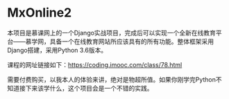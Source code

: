 # MxOnline2

本项目是慕课网上的一个Django实战项目，完成后可以实现一个全新在线教育平台——慕学网，具备一个在线教育网站所应该具有的所有功能。整体框架采用Django搭建，采用Python 3.6版本。

课程的网址链接如下：https://coding.imooc.com/class/78.html

需要付费购买，以我本人的体验来讲，绝对是物超所值。如果你刚学完Python不知道接下来该学什么，这个项目会是一个不错的实践。

